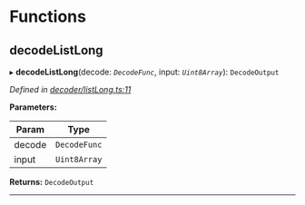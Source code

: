 

# Functions

<a id="decodelistlong"></a>

##  decodeListLong

▸ **decodeListLong**(decode: *`DecodeFunc`*, input: *`Uint8Array`*): `DecodeOutput`

*Defined in [decoder/listLong.ts:11](https://github.com/polkadot-js/common/blob/a9878a2/packages/util-rlp/src/decoder/listLong.ts#L11)*

**Parameters:**

| Param | Type |
| ------ | ------ |
| decode | `DecodeFunc` |
| input | `Uint8Array` |

**Returns:** `DecodeOutput`

___


